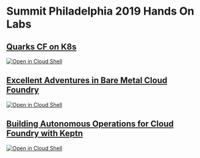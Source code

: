 # Summit Philadelphia 2019 Hands On Labs

## [Quarks CF on K8s](https://github.com/cloudfoundry/summit-hands-on-labs/tree/master/the-hague-2019/quarks-cf-on-k8s)
[![Open in Cloud Shell](http://gstatic.com/cloudssh/images/open-btn.svg)](https://console.cloud.google.com/cloudshell/editor?cloudshell_git_repo=https%3A%2F%2Fgithub.com%2Fcloudfoundry%2Fsummit-hands-on-labs&cloudshell_open_in_editor=quarks-cf-on-k8s%2FREADME.md&cloudshell_working_dir=the-hague-2019%2Fquarks-cf-on-k8s&cloudshell_tutorial=README.md)

## [Excellent Adventures in Bare Metal Cloud Foundry](https://github.com/cloudfoundry/summit-hands-on-labs/tree/master/the-hague-2019/bare-metal-cf)
[![Open in Cloud Shell](http://gstatic.com/cloudssh/images/open-btn.svg)](https://console.cloud.google.com/summit-hands-on-labs?cloudshell_git_repo=https%3A%2F%2Fgithub.com%2Fcloudfoundry%2Fsummit-hands-on-labs&cloudshell_open_in_editor=the-hague-2019%2Fbare-metal-cf%2Fdeploy-cf-pipeline.yml&cloudshell_working_dir=the-hague-2019%2Fbare-metal-cf&cloudshell_tutorial=the-hague-2019%2Fbare-metal-cf%2FREADME.md)

## [Building Autonomous Operations for Cloud Foundry with Keptn](https://github.com/cloudfoundry/summit-hands-on-labs/tree/master/the-hague-2019/keptn-deploy)
[![Open in Cloud Shell](http://gstatic.com/cloudssh/images/open-btn.svg)](https://console.cloud.google.com/cloudshell/editor?cloudshell_git_repo=https%3A%2F%2Fgithub.com%2Fcloudfoundry%2Fsummit-hands-on-labs&cloudshell_open_in_editor=keptn-deploy%2FREADME.md&cloudshell_working_dir=the-hague-2019%2Fkeptn-deploy&cloudshell_tutorial=README.md)
